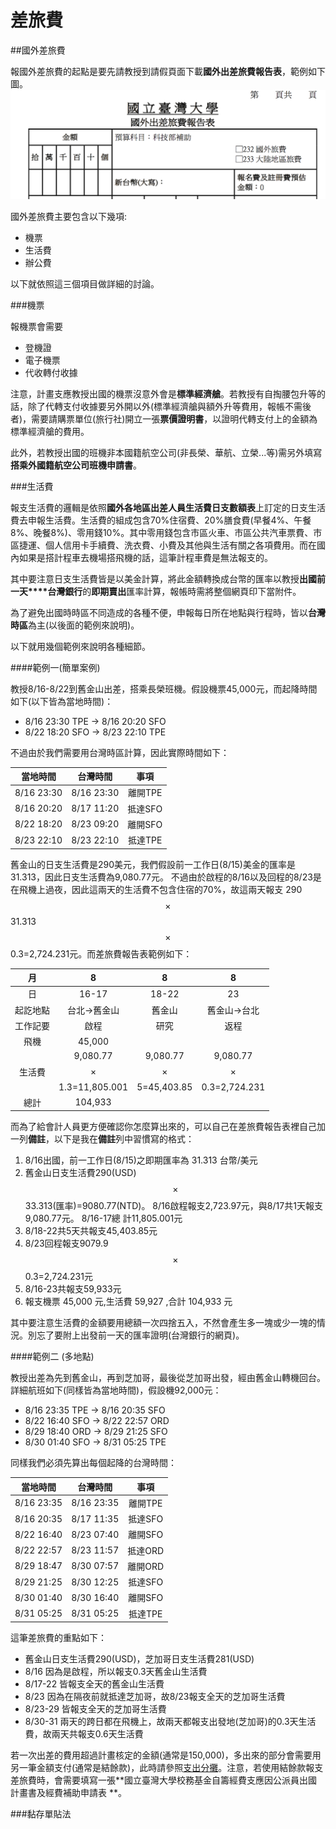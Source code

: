 # 差旅費

##國外差旅費

報國外差旅費的起點是要先請教授到請假頁面下載**國外出差旅費報告表**，範例如下圖。
![國外出差旅費報告表範例](reimburse.leavereport.png)

國外差旅費主要包含以下幾項:

* 機票
* 生活費
* 辦公費

以下就依照這三個項目做詳細的討論。

###機票

報機票會需要

* 登機證
* 電子機票
* 代收轉付收據

注意，計畫支應教授出國的機票沒意外會是**標準經濟艙**。若教授有自掏腰包升等的話，除了代轉支付收據要另外開以外(標準經濟艙與額外升等費用，報帳不需後者)，需要請購票單位(旅行社)開立一張**票價證明書**，以證明代轉支付上的金額為標準經濟艙的費用。

此外，若教授出國的班機非本國籍航空公司(非長榮、華航、立榮...等)需另外填寫**搭乘外國籍航空公司班機申請書**。

###生活費

報支生活費的邏輯是依照**國外各地區出差人員生活費日支數額表**上訂定的日支生活費去申報生活費。生活費的組成包含70%住宿費、20%膳食費(早餐4%、午餐8%、晚餐8%)、零用錢10%。其中零用錢包含市區火車、市區公共汽車票費、市區捷運、個人信用卡手續費、洗衣費、小費及其他與生活有關之各項費用。而在國內如果是搭計程車去機場搭飛機的話，這筆計程車費是無法報支的。

其中要注意日支生活費皆是以美金計算，將此金額轉換成台幣的匯率以教授**出國前一天****台灣銀行**的**即期賣出**匯率計算，報帳時需將整個網頁印下當附件。

為了避免出國時時區不同造成的各種不便，申報每日所在地點與行程時，皆以**台灣時區**為主(以後面的範例來說明)。

以下就用幾個範例來說明各種細節。

####範例一(簡單案例)

教授8/16-8/22到舊金山出差，搭乘長榮班機。假設機票45,000元，而起降時間如下(以下皆為當地時間)：

* 8/16 23:30 TPE → 8/16 20:20 SFO 
* 8/22 18:20 SFO → 8/23 22:10 TPE

不過由於我們需要用台灣時區計算，因此實際時間如下：

當地時間| 台灣時間 | 事項
 :---:|:---:|:---:
 8/16 23:30 | 8/16 23:30 | 離開TPE
 8/16 20:20 | 8/17 11:20 | 抵達SFO
 8/22 18:20 | 8/23 09:20 | 離開SFO
 8/23 22:10 | 8/23 22:10 | 抵達TPE
 
舊金山的日支生活費是290美元，我們假設前一工作日(8/15)美金的匯率是31.313，因此日支生活費為9,080.77元。
 不過由於啟程的8/16以及回程的8/23是在飛機上過夜，因此這兩天的生活費不包含住宿的70%，故這兩天報支 290$$\times$$31.313$$\times$$0.3=2,724.231元。而差旅費報告表範例如下：

月| 8 | 8 | 8
 :---:|:---:|:---:|:---:
 日| 16-17| 18-22 |23
 起訖地點 | 台北→舊金山 |舊金山|舊金山→台北
 工作記要 | 啟程 | 研究 | 返程
 飛機 |45,000| |
 生活費 | 9,080.77$$\times$$1.3=11,805.001|9,080.77$$\times$$5=45,403.85| 9,080.77$$\times$$0.3=2,724.231
 總計| 104,933| |

而為了給會計人員更方便確認你怎麼算出來的，可以自己在差旅費報告表裡自己加一列**備註**，以下是我在**備註**列中習慣寫的格式：

1. 8/16出國，前一工作日(8/15)之即期匯率為 31.313 台幣/美元
2. 舊金山日支生活費290(USD)$$\times$$33.313(匯率)=9080.77(NTD)。 8/16啟程報支2,723.97元，與8/17共1天報支9,080.77元。 8/16-17總  計11,805.001元
3. 8/18-22共5天共報支45,403.85元
4. 8/23回程報支9079.9$$\times$$0.3=2,724.231元
5. 8/16-23共報支59,933元
6. 報支機票 45,000 元,生活費 59,927 ,合計 104,933 元

其中要注意生活費的金額要用總額一次四捨五入，不然會產生多一塊或少一塊的情況。別忘了要附上出發前一天的匯率證明(台灣銀行的網頁)。

####範例二 (多地點)

教授出差為先到舊金山，再到芝加哥，最後從芝加哥出發，經由舊金山轉機回台。詳細航班如下(同樣皆為當地時間)，假設機92,000元：

* 8/16 23:35 TPE → 8/16 20:35 SFO
* 8/22 16:40 SFO → 8/22 22:57 ORD
* 8/29 18:40 ORD → 8/29 21:25 SFO
* 8/30 01:40 SFO → 8/31 05:25 TPE

同樣我們必須先算出每個起降的台灣時間：

當地時間| 台灣時間 | 事項
 :---:|:---:|:---:
 8/16 23:35 | 8/16 23:35 | 離開TPE
 8/16 20:35 | 8/17 11:35 | 抵達SFO
 8/22 16:40 | 8/23 07:40 | 離開SFO
 8/22 22:57 | 8/23 11:57 | 抵達ORD
 8/29 18:47 | 8/30 07:57 | 離開ORD
 8/29 21:25 | 8/30 12:25 | 抵達SFO
 8/30 01:40 | 8/30 16:40 | 離開SFO
 8/31 05:25 | 8/31 05:25 | 抵達TPE
 
這筆差旅費的重點如下：

* 舊金山日支生活費290(USD)，芝加哥日支生活費281(USD)
* 8/16 因為是啟程，所以報支0.3天舊金山生活費
* 8/17-22 皆報支全天的舊金山生活費
* 8/23 因為在隔夜前就抵達芝加哥，故8/23報支全天的芝加哥生活費
* 8/23-29 皆報支全天的芝加哥生活費
* 8/30-31 兩天的跨日都在飛機上，故兩天都報支出發地(芝加哥)的0.3天生活費，故兩天共報支0.6天生活費

若一次出差的費用超過計畫核定的金額(通常是150,000)，多出來的部分會需要用另一筆金額支付(通常是結餘款)，此時請參照[支出分攤](./reimburse-sharing.md)。注意，若使用結餘款報支差旅費時，會需要填寫一張**國立臺灣大學校務基金自籌經費支應因公派員出國計畫書及經費補助申請表
**。

###黏存單貼法

